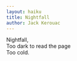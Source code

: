 ```yaml
---
layout: haiku
title: Nightfall
author: Jack Kerouac 
---
```


Nightfall,<br>
Too dark to read the page<br>
Too cold.<br>
